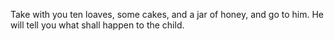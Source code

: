 Take with you ten loaves, some cakes, and a jar of honey, and go to him. He will tell you what shall happen to the child.
